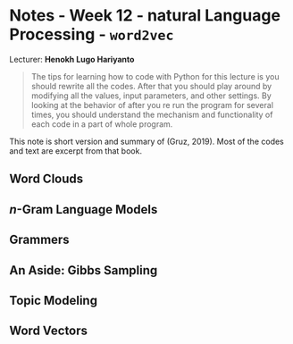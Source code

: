 # Notes - Week 12 - natural Language Processing - `word2vec`

Lecturer: **Henokh Lugo Hariyanto**

> The tips for learning how to code with Python for this lecture is you should
> rewrite all the codes. After that you should play around by modifying all
> the values, input parameters, and other settings. By looking at the behavior
> of after you re run the program for several times, you should understand the 
> mechanism and functionality of each code in a part of whole program.

This note is short version and summary of (Gruz, 2019). Most of the codes and
text are excerpt from that book.

## Word Clouds

## $n$-Gram Language Models

## Grammers

## An Aside: Gibbs Sampling

## Topic Modeling

## Word Vectors
